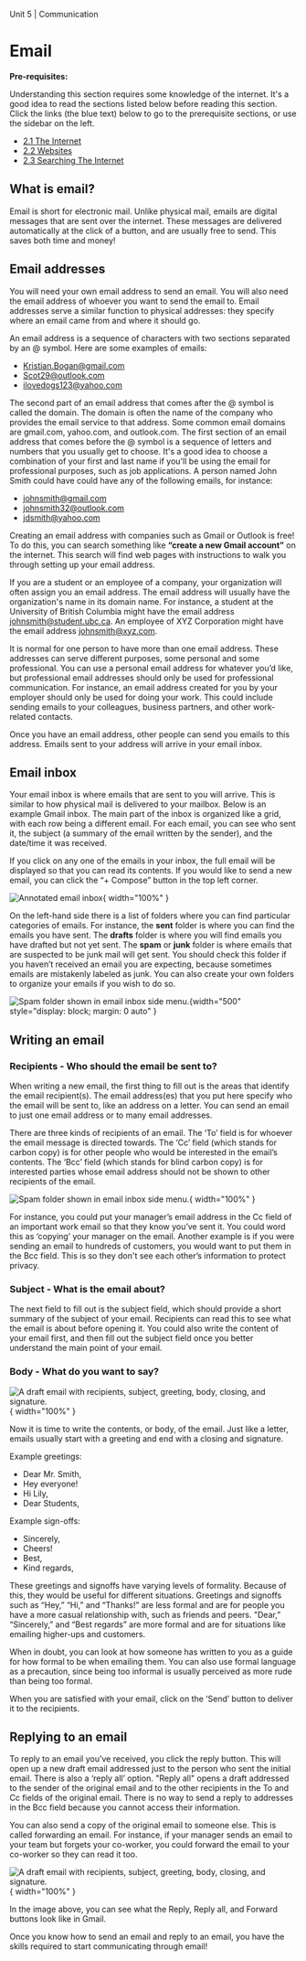 Unit 5 | Communication

# Email

**Pre-requisites:**

Understanding this section requires some knowledge of the internet. It's a good idea to read the sections listed below before reading this section. Click the links (the blue text) below to go to the prerequisite sections, or use the sidebar on the left.

- [2.1 The Internet](../2-apps-and-internet/2.1-the-internet.md)
- [2.2 Websites](../2-apps-and-internet/2.2-websites.md)
- [2.3 Searching The Internet](../2-apps-and-internet/2.3-searching.md)

## What is email?

Email is short for electronic mail. Unlike physical mail, emails are digital messages that are sent over the internet. These messages are delivered automatically at the click of a button, and are usually free to send. This saves both time and money!

## Email addresses

You will need your own email address to send an email. You will also need the email address of whoever you want to send the email to. Email addresses serve a similar function to physical addresses: they specify where an email came from and where it should go.

An email address is a sequence of characters with two sections separated by an @ symbol. Here are some examples of emails:

- Kristian.Bogan@gmail.com
- Scot29@outlook.com
- ilovedogs123@yahoo.com

The second part of an email address that comes after the @ symbol is called the domain. The domain is often the name of the company who provides the email service to that address. Some common email domains are gmail.com, yahoo.com, and outlook.com. The first section of an email address that comes before the @ symbol is a sequence of letters and numbers that you usually get to choose. It's a good idea to choose a combination of your first and last name if you'll be using the email for professional purposes, such as job applications. A person named John Smith could have could have any of the following emails, for instance:

- johnsmith@gmail.com
- johnsmith32@outlook.com
- jdsmith@yahoo.com

Creating an email address with companies such as Gmail or Outlook is free! To do this, you can search something like **“create a new Gmail account”** on the internet. This search will find web pages with instructions to walk you through setting up your email address.

If you are a student or an employee of a company, your organization will often assign you an email address. The email address will usually have the organization's name in its domain name. For instance, a student at the University of British Columbia might have the email address johnsmith@student.ubc.ca. An employee of XYZ Corporation might have the email address johnsmith@xyz.com.

It is normal for one person to have more than one email address. These addresses can serve different purposes, some personal and some professional. You can use a personal email address for whatever you’d like, but professional email addresses should only be used for professional communication. For instance, an email address created for you by your employer should only be used for doing your work. This could include sending emails to your colleagues, business partners, and other work-related contacts.

Once you have an email address, other people can send you emails to this address. Emails sent to your address will arrive in your email inbox.

## Email inbox

Your email inbox is where emails that are sent to you will arrive. This is similar to how physical mail is delivered to your mailbox. Below is an example Gmail inbox. The main part of the inbox is organized like a grid, with each row being a different email. For each email, you can see who sent it, the subject (a summary of the email written by the sender), and the date/time it was received.

If you click on any one of the emails in your inbox, the full email will be displayed so that you can read its contents. If you would like to send a new email, you can click the “+ Compose” button in the top left corner.

![Annotated email inbox](/course/5-communication/annotated-email-inbox.png){ width="100%" }

On the left-hand side there is a list of folders where you can find particular categories of emails. For instance, the **sent** folder is where you can find the emails you have sent. The **drafts** folder is where you will find emails you have drafted but not yet sent. The **spam** or **junk** folder is where emails that are suspected to be junk mail will get sent. You should check this folder if you haven’t received an email you are expecting, because sometimes emails are mistakenly labeled as junk. You can also create your own folders to organize your emails if you wish to do so.

![Spam folder shown in email inbox side menu.](/course/5-communication/spam-folder.png){width="500" style="display: block; margin: 0 auto" }

## Writing an email

### Recipients - Who should the email be sent to?

When writing a new email, the first thing to fill out is the areas that identify the email recipient(s). The email address(es) that you put here specify who the email will be sent to, like an address on a letter. You can send an email to just one email address or to many email addresses.

There are three kinds of recipients of an email. The ‘To’ field is for whoever the email message is directed towards. The ‘Cc’ field (which stands for carbon copy) is for other people who would be interested in the email’s contents. The ‘Bcc’ field (which stands for blind carbon copy) is for interested parties whose email address should not be shown to other recipients of the email.

![Spam folder shown in email inbox side menu.](/course/5-communication/email-recipients.png){ width="100%" }

For instance, you could put your manager’s email address in the Cc field of an important work email so that they know you’ve sent it. You could word this as ‘copying’ your manager on the email. Another example is if you were sending an email to hundreds of customers, you would want to put them in the Bcc field. This is so they don't see each other’s information to protect privacy.

### Subject - What is the email about?

The next field to fill out is the subject field, which should provide a short summary of the subject of your email. Recipients can read this to see what the email is about before opening it. You could also write the content of your email first, and then fill out the subject field once you better understand the main point of your email.

### Body - What do you want to say?

![A draft email with recipients, subject, greeting, body, closing, and signature.](/course/5-communication/email-draft.png){ width="100%" }

Now it is time to write the contents, or body, of the email. Just like a letter, emails usually start with a greeting and end with a closing and signature.

Example greetings:

- Dear Mr. Smith,
- Hey everyone!
- Hi Lily,
- Dear Students,

Example sign-offs:

- Sincerely,
- Cheers!
- Best,
- Kind regards,

These greetings and signoffs have varying levels of formality. Because of this, they would be useful for different situations. Greetings and signoffs such as “Hey,” “Hi,” and “Thanks!” are less formal and are for people you have a more casual relationship with, such as friends and peers. "Dear,” “Sincerely,” and “Best regards” are more formal and are for situations like emailing higher-ups and customers.

When in doubt, you can look at how someone has written to you as a guide for how formal to be when emailing them. You can also use formal language as a precaution, since being too informal is usually perceived as more rude than being too formal.

When you are satisfied with your email, click on the ‘Send’ button to deliver it to the recipients.

## Replying to an email

To reply to an email you’ve received, you click the reply button. This will open up a new draft email addressed just to the person who sent the initial email. There is also a ‘reply all’ option. "Reply all" opens a draft addressed to the sender of the original email and to the other recipients in the To and Cc fields of the original email. There is no way to send a reply to addresses in the Bcc field because you cannot access their information.

You can also send a copy of the original email to someone else. This is called forwarding an email. For instance, if your manager sends an email to your team but forgets your co-worker, you could forward the email to your co-worker so they can read it too.

![A draft email with recipients, subject, greeting, body, closing, and signature.](/course/5-communication/email-reply-options.png){ width="100%" }

In the image above, you can see what the Reply, Reply all, and Forward buttons look like in Gmail.

Once you know how to send an email and reply to an email, you have the skills required to start communicating through email!

